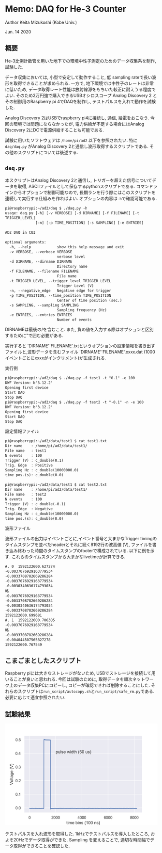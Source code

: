 # Memo: DAQ for He-3 Counter

Author Keita Mizukoshi (Kobe Univ.)

 Jun. 14 2020



## 概要

He-3比例計数管を用いた地下での環境中性子測定のためのデータ収集系を制作, 試験した.

データ収集においては, 小型で安定して動作すること, 低 sampling rateで長い波形を取得できることが求められる. 一方で, 地下環境では中性子のレートは非常に低いため, データ取得レート性能は放射線源をもちいた較正に耐えうる程度でよい. そのため2万円強で購入できるUSBオシロスコープ Analog Discovery 2 とその制御用のRaspberry pi 4でDAQを制作し, テストパルスを入れて動作を試験した.

Analog Discovery 2はUSBでraspberry pi4に接続し, 通信, 給電をおこなう. 今回の環境では問題にならなかったが, 電力供給が不足する場合にはAnalog Discovery 2にDCで電源供給することも可能である.

試験に用いたソフトウェアは `/home/pi/ad2` 以下を参照されたい. 特に`daq/daq.py` がAnalog Discovery 2と通信し波形取得するスクリプトである. その他のスクリプトについては後述する.



## `daq.py`

本スクリプトはAnalog Discovery 2と通信し, トリガーを超えた信号についてデータを取得, ASCIIファイルとして保存するpythonスクリプトである. コマンドラインからオプションで制御可能なので, 長期ランを行う際にはこのスクリプトを連続して実行する仕組みを作ればよい. オプションの内容は`-h`で確認可能である.

```
pi@raspberrypi:~/ad2/daq $ ./daq.py -h
usage: daq.py [-h] [-v VERBOSE] [-d DIRNAME] [-f FILENAME] [-t TRIGGER_LEVEL]
              [-n] [-p TIME_POSITION] [-s SAMPLING] [-e ENTRIES]

AD2 DAQ in CUI

optional arguments:
  -h, --help            show this help message and exit
  -v VERBOSE, --verbose VERBOSE
                        verbose level
  -d DIRNAME, --dirname DIRNAME
                        Directory name
  -f FILENAME, --filename FILENAME
                        File name
  -t TRIGGER_LEVEL, --trigger_level TRIGGER_LEVEL
                        Trigger Level (V)
  -n, --negative_edge   Negative edge for trigger
  -p TIME_POSITION, --time_position TIME_POSITION
                        Center of time position (sec.)
  -s SAMPLING, --sampling SAMPLING
                        Sampling frequency (Hz)
  -e ENTRIES, --entries ENTRIES
                        Number of events
```

DIRNAMEは最後の/を含むこと. また, 負の値を入力する際はオプションと区別するために"で囲む必要がある.



実行すると 'DIRNAME''FILENAME'.txtというオプションの設定情報を書き出すファイルと,波形データを含むファイル 'DIRNAME''FILENAME'.xxxx.dat (1000イベントごとにxxxxがインクリメント)が生成される.

実行例

```
pi@raspberrypi:~/ad2/daq $ ./daq.py -f test1 -t "0.1" -e 100
DWF Version: b'3.12.2'
Opening first device
Start DAQ
Stop DAQ
pi@raspberrypi:~/ad2/daq $ ./daq.py -f test2 -t "-0.1" -n -e 100
DWF Version: b'3.12.2'
Opening first device
Start DAQ
Stop DAQ
```

設定情報ファイル

```
pi@raspberrypi:~/ad2/data/test1 $ cat test1.txt
Dir name    : /home/pi/ad2/data/test1/
File name   : test1
N events    : 100
Trigger (V) : c_double(0.1)
Trig. Edge  : Positive
Sampling Hz : c_double(10000000.0)
time pos.(s): c_double(0.0)

pi@raspberrypi:~/ad2/data/test1 $ cat test2.txt
Dir name    : /home/pi/ad2/data/test1/
File name   : test2
N events    : 100
Trigger (V) : c_double(-0.1)
Trig. Edge  : Negative
Sampling Hz : c_double(10000000.0)
time pos.(s): c_double(0.0)
```

波形ファイル

波形ファイルの出力はイベントごとに,イベント番号と大まかなTrigger timingのタイムスタンプを並べたheaderとそれに続く8192行の波高値 (V), ファイルを書き込み終わった時間のタイムスタンプのfooterで構成されている. 以下に例を示す. これらのタイムスタンプから大まかなlivetimeが計算できる.

```
#. 0  1592122600.627274
-0.0037076929163779534
-0.0033708782669286284
-0.0037076929163779534
-0.0030340636174793034
略
-0.0037076929163779534
-0.0033708782669286284
-0.0030340636174793034
-0.0033708782669286284
1592122600.699681
#. 1  1592122600.706305
-0.0037076929163779534
略
-0.0033708782669286284
-0.004044507565827278
1592122600.767549
```



## こまごまとしたスクリプト

Raspberry piには大きなストレージがないため, USBでストレージを接続して用いることが良いと思われる. 今回は試験のために, 取得データを順次ネットワーク上のデータ収集PCにコピーし, コピーが確認できれば削除することにした. それらのスクリプトは`run_script/autocopy.sh`と`run_script/safe_rm.py`である. 必要に応じて適宜参照されたい.



## 試験結果

![テストパルスを入れ取得した波形例](./figure/sample.png)

テストパルスを入れ波形を取得した. 1kHzでテストパルスを導入したところ, およそ20Hzでデータ取得ができた. Sampling を変えることで, 適切な時間幅でデータ取得ができることを確認した.
